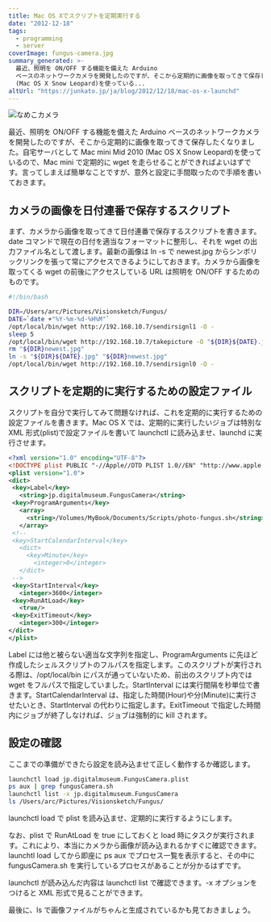 ```yaml
---
title: Mac OS Xでスクリプトを定期実行する
date: "2012-12-18"
tags:
  - programming
  - server
coverImage: fungus-camera.jpg
summary_generated: >-
  最近、照明を ON/OFF する機能を備えた Arduino
  ベースのネットワークカメラを開発したのですが、そこから定期的に画像を取ってきて保存したくなりました。自宅サーバとして Mac mini Mid 2010
  (Mac OS X Snow Leopard)を使っている...
altUrl: "https://junkato.jp/ja/blog/2012/12/18/mac-os-x-launchd"
---
```


![](/images/fungus-camera.jpg "なめこカメラ")

最近、照明を ON/OFF する機能を備えた Arduino ベースのネットワークカメラを開発したのですが、そこから定期的に画像を取ってきて保存したくなりました。自宅サーバとして Mac mini Mid 2010 (Mac OS X Snow Leopard)を使っているので、Mac mini で定期的に wget を走らせることができればよいはずです。言ってしまえば簡単なことですが、意外と設定に手間取ったので手順を書いておきます。

## カメラの画像を日付連番で保存するスクリプト

まず、カメラから画像を取ってきて日付連番で保存するスクリプトを書きます。date コマンドで現在の日付を適当なフォーマットに整形し、それを wget の出力ファイル名として渡します。最新の画像は ln -s で newest.jpg からシンボリックリンクを張って常にアクセスできるようにしておきます。カメラから画像を取ってくる wget の前後にアクセスしている URL は照明を ON/OFF するためのものです。

```bash
#!/bin/bash

DIR=/Users/arc/Pictures/Visionsketch/Fungus/
DATE=`date +"%Y-%m-%d-%H%M"`
/opt/local/bin/wget http://192.168.10.7/sendirsignl1 -O -
sleep 5
/opt/local/bin/wget http://192.168.10.7/takepicture -O "${DIR}${DATE}.jpg"
rm "${DIR}newest.jpg"
ln -s "${DIR}${DATE}.jpg" "${DIR}newest.jpg"
/opt/local/bin/wget http://192.168.10.7/sendirsignl0 -O -
```

## スクリプトを定期的に実行するための設定ファイル

スクリプトを自分で実行してみて問題なければ、これを定期的に実行するための設定ファイルを書きます。Mac OS X では、定期的に実行したいジョブは特別な XML 形式(plist)で設定ファイルを書いて launchctl に読み込ませ、launchd に実行させます。

```xml
<?xml version="1.0" encoding="UTF-8"?>
<!DOCTYPE plist PUBLIC "-//Apple//DTD PLIST 1.0//EN" "http://www.apple.com/DTDs/PropertyList-1.0.dtd">
<plist version="1.0">
<dict>
 <key>Label</key>
   <string>jp.digitalmuseum.FungusCamera</string>
 <key>ProgramArguments</key>
   <array>
     <string>/Volumes/MyBook/Documents/Scripts/photo-fungus.sh</string>
   </array>
 <!--
 <key>StartCalendarInterval</key>
   <dict>
     <key>Minute</key>
       <integer>0</integer>
   </dict>
 -->
 <key>StartInterval</key>
   <integer>3600</integer>
 <key>RunAtLoad</key>
   <true/>
 <key>ExitTimeout</key>
   <integer>300</integer>
</dict>
</plist>
```

Label には他と被らない適当な文字列を指定し、ProgramArguments に先ほど作成したシェルスクリプトのフルパスを指定します。このスクリプトが実行される際は、/opt/local/bin にパスが通っていないため、前出のスクリプト内では wget をフルパスで指定していました。StartInterval には実行間隔を秒単位で書きます。StartCalendarInterval は、指定した時間(Hour)や分(Minute)に実行させたいとき、StartInterval の代わりに指定します。ExitTimeout で指定した時間内にジョブが終了しなければ、ジョブは強制的に kill されます。

## 設定の確認

ここまでの準備ができたら設定を読み込ませて正しく動作するか確認します。

```bash
launchctl load jp.digitalmuseum.FungusCamera.plist
ps aux | grep fungusCamera.sh
launchctl list -x jp.digitalmuseum.FungusCamera
ls /Users/arc/Pictures/Visionsketch/Fungus/
```

launchctl load で plist を読み込ませ、定期的に実行するようにします。

なお、plist で RunAtLoad を true にしておくと load 時にタスクが実行されます。これにより、本当にカメラから画像が読み込まれるかすぐに確認できます。launchtl load してから即座に ps aux でプロセス一覧を表示すると、その中に fungusCamera.sh を実行しているプロセスがあることが分かるはずです。

launchctl が読み込んだ内容は launchctl list で確認できます。-x オプションをつけると XML 形式で見ることができます。

最後に、ls で画像ファイルがちゃんと生成されているかも見ておきましょう。
